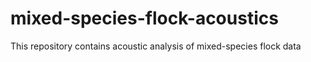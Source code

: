 # mixed-species-flock-acoustics
This repository contains acoustic analysis of mixed-species flock data
